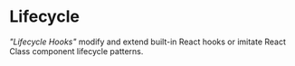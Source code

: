 # Lifecycle

*"Lifecycle Hooks"* modify and extend built-in React hooks or imitate React Class component lifecycle patterns.
